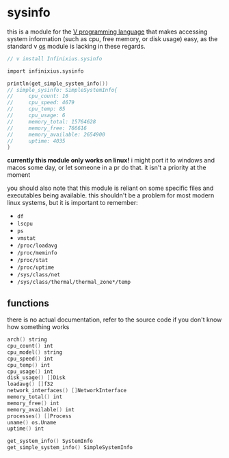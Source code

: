 # sysinfo

this is a module for the [V programming language](https://vlang.io/) that makes accessing system information (such as cpu, free memory, or disk usage) easy, as the standard v [os](https://modules.vlang.io/os.html) module is lacking in these regards.

```v
// v install Infinixius.sysinfo

import infinixius.sysinfo

println(get_simple_system_info())
// simple_sysinfo: SimpleSystemInfo{
//     cpu_count: 16
//     cpu_speed: 4679
//     cpu_temp: 85
//     cpu_usage: 6
//     memory_total: 15764628
//     memory_free: 766616
//     memory_available: 2654900
//     uptime: 4035
}
```

**currently this module only works on linux!** i might port it to windows and macos some day, or let someone in a pr do that. it isn't a priority at the moment

you should also note that this module is reliant on some specific files and executables being available. this shouldn't be a problem for most modern linux systems, but it is important to remember:
- `df`
- `lscpu`
- `ps`
- `vmstat`
- `/proc/loadavg`
- `/proc/meminfo`
- `/proc/stat`
- `/proc/uptime`
- `/sys/class/net`
- `/sys/class/thermal/thermal_zone*/temp`

## functions

there is no actual documentation, refer to the source code if you don't know how something works

```v
arch() string
cpu_count() int
cpu_model() string
cpu_speed() int
cpu_temp() int
cpu_usage() int
disk_usage() []Disk
loadavg() []f32
network_interfaces() []NetworkInterface
memory_total() int
memory_free() int
memory_available() int
processes() []Process
uname() os.Uname
uptime() int

get_system_info() SystemInfo
get_simple_system_info() SimpleSystemInfo
```